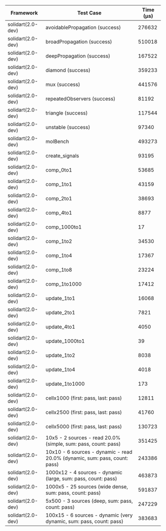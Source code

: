 | Framework | Test Case | Time (μs) |
| --- | --- | --- |
| solidart(2.0-dev) | avoidablePropagation (success) | 276632 |
| solidart(2.0-dev) | broadPropagation (success) | 510018 |
| solidart(2.0-dev) | deepPropagation (success) | 167522 |
| solidart(2.0-dev) | diamond (success) | 359233 |
| solidart(2.0-dev) | mux (success) | 441576 |
| solidart(2.0-dev) | repeatedObservers (success) | 81192 |
| solidart(2.0-dev) | triangle (success) | 117544 |
| solidart(2.0-dev) | unstable (success) | 97340 |
| solidart(2.0-dev) | molBench | 493273 |
| solidart(2.0-dev) | create_signals | 93195 |
| solidart(2.0-dev) | comp_0to1 | 53685 |
| solidart(2.0-dev) | comp_1to1 | 43159 |
| solidart(2.0-dev) | comp_2to1 | 38693 |
| solidart(2.0-dev) | comp_4to1 | 8877 |
| solidart(2.0-dev) | comp_1000to1 | 17 |
| solidart(2.0-dev) | comp_1to2 | 34530 |
| solidart(2.0-dev) | comp_1to4 | 17367 |
| solidart(2.0-dev) | comp_1to8 | 23224 |
| solidart(2.0-dev) | comp_1to1000 | 17412 |
| solidart(2.0-dev) | update_1to1 | 16068 |
| solidart(2.0-dev) | update_2to1 | 7821 |
| solidart(2.0-dev) | update_4to1 | 4050 |
| solidart(2.0-dev) | update_1000to1 | 39 |
| solidart(2.0-dev) | update_1to2 | 8038 |
| solidart(2.0-dev) | update_1to4 | 4018 |
| solidart(2.0-dev) | update_1to1000 | 173 |
| solidart(2.0-dev) | cellx1000 (first: pass, last: pass) | 12811 |
| solidart(2.0-dev) | cellx2500 (first: pass, last: pass) | 41760 |
| solidart(2.0-dev) | cellx5000 (first: pass, last: pass) | 130723 |
| solidart(2.0-dev) | 10x5 - 2 sources - read 20.0% (simple, sum: pass, count: pass) | 351425 |
| solidart(2.0-dev) | 10x10 - 6 sources - dynamic - read 20.0% (dynamic, sum: pass, count: pass) | 243386 |
| solidart(2.0-dev) | 1000x12 - 4 sources - dynamic (large, sum: pass, count: pass) | 463873 |
| solidart(2.0-dev) | 1000x5 - 25 sources (wide dense, sum: pass, count: pass) | 591837 |
| solidart(2.0-dev) | 5x500 - 3 sources (deep, sum: pass, count: pass) | 247229 |
| solidart(2.0-dev) | 100x15 - 6 sources - dynamic (very dynamic, sum: pass, count: pass) | 383683 |
